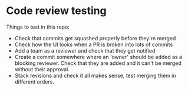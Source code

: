 # Code review testing

Things to test in this repo:
 - Check that commits get squashed properly before they're merged
 - Check how the UI looks when a PR is broken into lots of commits
 - Add a team as a reviewer and check that they get notified
 - Create a commit somewhere where an 'owner' should be added as a blocking reviewer. Check that they are added and it can't be merged without their approval.
 - Stack revisions and check it all makes sense, test merging them in different orders.
 
